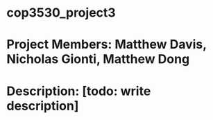 # cop3530_project3
# Project Members: Matthew Davis, Nicholas Gionti, Matthew Dong

# Description: [todo: write description]
